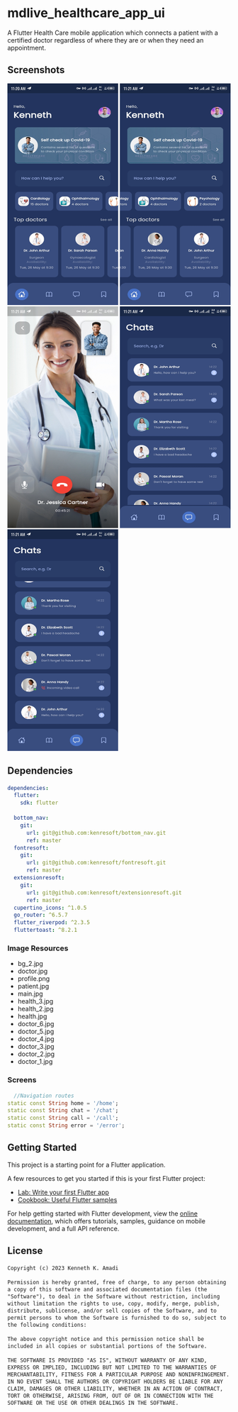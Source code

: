 # mdlive_healthcare_app_ui

A Flutter Health Care mobile application which connects a patient with a certified doctor regardless of where they are or when they need an appointment.

## Screenshots

<img  src="screenshots/Screenshot_20230420-112053.jpg" width="250" height="500" title="Home Page 1" alt="Screenshot 1"/>
<img  src="screenshots/Screenshot_20230420-112116.jpg" width="250" height="500" title="Home Page 2" alt="Screenshot 2"/>
<img  src="screenshots/Screenshot_20230420-112138.jpg" width="250" height="500" title="Call Page" alt="Screenshot 3"/>
<img  src="screenshots/Screenshot_20230420-112151.jpg" width="250" height="500" title="Chat Page 1" alt="Screenshot 4"/>
<img  src="screenshots/Screenshot_20230420-112157.jpg" width="250" height="500" title="Chat Page 2" alt="Screenshot 5"/>

## Dependencies

```yaml
dependencies:
  flutter:
    sdk: flutter

  bottom_nav:
    git:
      url: git@github.com:kenresoft/bottom_nav.git
      ref: master
  fontresoft:
    git:
      url: git@github.com:kenresoft/fontresoft.git
      ref: master
  extensionresoft:
    git:
      url: git@github.com:kenresoft/extensionresoft.git
      ref: master
  cupertino_icons: ^1.0.5
  go_router: ^6.5.7
  flutter_riverpod: ^2.3.5
  fluttertoast: ^8.2.1

```

### Image Resources

- bg_2.jpg
- doctor.jpg
- profile.png
- patient.jpg
- main.jpg
- health_3.jpg
- health_2.jpg
- health.jpg
- doctor_6.jpg
- doctor_5.jpg
- doctor_4.jpg
- doctor_3.jpg
- doctor_2.jpg
- doctor_1.jpg

### Screens

```dart
  //Navigation routes
static const String home = '/home';
static const String chat = '/chat';
static const String call = '/call';
static const String error = '/error';
```

## Getting Started

This project is a starting point for a Flutter application.

A few resources to get you started if this is your first Flutter project:

- [Lab: Write your first Flutter app](https://docs.flutter.dev/get-started/codelab)
- [Cookbook: Useful Flutter samples](https://docs.flutter.dev/cookbook)

For help getting started with Flutter development, view the
[online documentation](https://docs.flutter.dev/), which offers tutorials,
samples, guidance on mobile development, and a full API reference.

## License

```text
Copyright (c) 2023 Kenneth K. Amadi

Permission is hereby granted, free of charge, to any person obtaining a copy of this software and associated documentation files (the "Software"), to deal in the Software without restriction, including without limitation the rights to use, copy, modify, merge, publish, distribute, sublicense, and/or sell copies of the Software, and to permit persons to whom the Software is furnished to do so, subject to the following conditions:

The above copyright notice and this permission notice shall be included in all copies or substantial portions of the Software.

THE SOFTWARE IS PROVIDED "AS IS", WITHOUT WARRANTY OF ANY KIND, EXPRESS OR IMPLIED, INCLUDING BUT NOT LIMITED TO THE WARRANTIES OF MERCHANTABILITY, FITNESS FOR A PARTICULAR PURPOSE AND NONINFRINGEMENT. IN NO EVENT SHALL THE AUTHORS OR COPYRIGHT HOLDERS BE LIABLE FOR ANY CLAIM, DAMAGES OR OTHER LIABILITY, WHETHER IN AN ACTION OF CONTRACT, TORT OR OTHERWISE, ARISING FROM, OUT OF OR IN CONNECTION WITH THE SOFTWARE OR THE USE OR OTHER DEALINGS IN THE SOFTWARE.
```